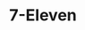 ---
title: "7-Eleven"
url: /portland/7-eleven-northeast-killingsworth-street/
shop: Lebensmittel
---